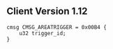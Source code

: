 ## Client Version 1.12

```rust,ignore
cmsg CMSG_AREATRIGGER = 0x00B4 {
    u32 trigger_id;    
}

```
